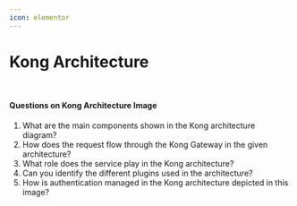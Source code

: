 ```yaml
---
icon: elementor
---
```


# Kong Architecture



<figure><img src="../../../../.gitbook/assets/image.avif" alt=""><figcaption></figcaption></figure>

<figure><img src="../../../../.gitbook/assets/Kong%20Architecture-EmailPhoneSignup.drawio.png" alt=""><figcaption></figcaption></figure>

#### Questions on Kong Architecture Image

1. What are the main components shown in the Kong architecture diagram?
2. How does the request flow through the Kong Gateway in the given architecture?
3. What role does the service play in the Kong architecture?
4. Can you identify the different plugins used in the architecture?
5. How is authentication managed in the Kong architecture depicted in this image?
